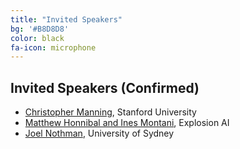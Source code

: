 ```yaml
---
title: "Invited Speakers"
bg: '#B8D8D8'
color: black
fa-icon: microphone
---
```


## Invited Speakers (Confirmed)

- [Christopher Manning](https://nlp.stanford.edu/manning/), Stanford University
- [Matthew Honnibal and Ines Montani](https://explosion.ai), Explosion AI
- [Joel Nothman](http://joelnothman.com/), University of Sydney
